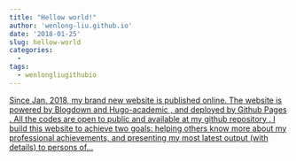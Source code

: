 ```yaml
---
title: "Hellow world!"
author: 'wenlong-liu.github.io'
date: '2018-01-25'
slug: hellow-world
categories:
  - 
tags:
  - wenlongliugithubio
---
```


[Since Jan. 2018, my brand new website is published online. The website is powered by Blogdown and Hugo-academic , and deployed by Github Pages . All the codes are open to public and available at my github repository . I build this website to achieve two goals: helping others know more about my professional achievements, and presenting my most latest output (with details) to persons of...<click to read more>](https://wenlong-liu.github.io/post/brand-new-personal-website-of-wenlong-liu-powered-by-hugo-academic-and-blogdown/)

